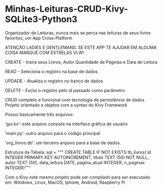 # Minhas-Leituras-CRUD-Kivy-SQLite3-Python3
Organizador de Leituras, nunca mais se perca nas leituras de seus livros favoritos, um App Cross-Platform

ATENÇÃO LADIES E GENTLEMANS: SE ESTE APP TE AJUDAR EM ALGUMA COISA MARQUE COM ESTRELAS VLW!

CREATE - Insira seus Livros, Autor Quantidade de Páginas e Data de Leitura

READ - Seleciona o registro na base de dados

UPDADE - Atualiza o registro no banco de dados

DELETE - Exclui o registro pelo id passado como parâmetro

CRUD completo e funcional com tecnologia de persistência de dados
Projeto orientado a objetos com a syntax do Kivy Framework

Possui basicamente três arquivos:

'gui.kv': este arquivo consiste na interface gráfica de usuário

'main.py': outro arquivo para o código principal 

'org_livros.db': um terceiro arquivo para a base de dados.

Estrutura da Tabela:
sql = """ CREATE TABLE IF NOT EXISTS tb_livros( id INTEGER PRIMARY KEY AUTOINCREMENT, titulo TEXT (50) NOT NULL, autor TEXT (50), data_leitura DATE, pagina_atual INTEGER, n_paginas INTEGER)"""

Com o Kivy este mesmo projeto pode ser compilado para ser executado em:
Windows, Linux, MacOS, Iphone, Android, Raspberry Pi 
